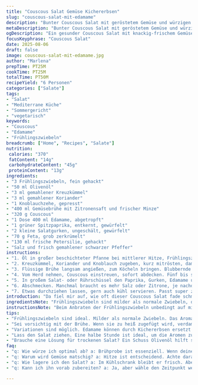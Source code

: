 ```yaml
---
title: "Couscous Salat Gemüse Kichererbsen"
slug: "couscous-salat-mit-edamame"
description: "Bunter Couscous Salat mit geröstetem Gemüse und würzigen Kichererbsen. Fein gehackte Frühlingszwiebeln ersetzen Zwiebeln für mildere Note; statt rotem Paprika grüner Spitzpaprika für frische Farbe. Kichererbsen durch würzige Edamame ersetzt, bringen tolle Textur. Gemüsebrühe mit Zitronensaft und Minze aufgepeppt. Couscous locker mit der Gabel aufgelockert, nicht matschig. Dabei salzen und pfeffern, Frische durch Gurke und Feta, der leicht zerbröselt wird. Bissfest, nussig, aromatisch. Vielmehr als nur ein Salat, eher ein Spiel aus Texturen und Gewürzen."
metaDescription: "Bunter Couscous Salat mit geröstetem Gemüse und würzigen Kichererbsen. Ideal für den Sommer, aromatisch und frisch. Perfekt für jeden Anlass."
ogDescription: "Ein gesunder Couscous Salat mit knackig-frischem Gemüse und würzigen Edamame. Ein Genuss an heißen Tagen. Einfach und lecker zubereitet."
focusKeyphrase: "Couscous Salat"
date: 2025-08-06
draft: false
image: couscous-salat-mit-edamame.jpg
author: "Marlena"
prepTime: PT25M
cookTime: PT25M
totalTime: PT50M
recipeYield: "6 Personen"
categories: ["Salate"]
tags:
- "Salat"
- "Mediterrane Küche"
- "Sommergericht"
- "vegetarisch"
keywords:
- "Couscous"
- "Edamame"
- "Frühlingszwiebeln"
breadcrumb: ["Home", "Recipes", "Salate"]
nutrition: 
 calories: "370"
 fatContent: "14g"
 carbohydrateContent: "45g"
 proteinContent: "13g"
ingredients:
- "3 Frühlingszwiebeln, fein gehackt"
- "50 ml Olivenöl"
- "3 ml gemahlener Kreuzkümmel"
- "3 ml gemahlener Koriander"
- "1 Knoblauchzehe, gepresst"
- "400 ml Gemüsebrühe mit Zitronensaft und frischer Minze"
- "320 g Couscous"
- "1 Dose 400 ml Edamame, abgetropft"
- "1 grüner Spitzpaprika, entkernt, gewürfelt"
- "2 kleine Salatgurken, ungeschält, gewürfelt"
- "70 g Feta, grob zerkrümelt"
- "130 ml frische Petersilie, gehackt"
- "Salz und frisch gemahlener schwarzer Pfeffer"
instructions:
- "1. Öl in großer beschichteter Pfanne bei mittlerer Hitze, Frühlingszwiebeln darin glasig anschwitzen, bis kleine goldene Stellen entstehen, das knistert leise, gluckert leicht."
- "2. Kreuzkümmel, Koriander und Knoblauch zugeben, kurz mitrösten, damit sich die Aromen entfalten, nicht verbrennen lassen. Würzen mit Salz und Pfeffer, sofort nachwürzen, sonst wird fade."
- "3. Flüssige Brühe langsam angießen, zum Köcheln bringen. Blubbernde Oberfläche zeigt, dass die Hitze stimmt."
- "4. Vom Herd nehmen, Couscous einstreuen, sofort abdecken. Fünf bis sieben Minuten warten, aufquellen lassen, bis Flüssigkeit komplett aufgenommen, nichts darf klumpen. Danach mit Gabel auflockern, nicht mit Löffel drücken, sonst matschig."
- "5. In großem Salat- oder Rührschüssel den Paprika, Gurken, Edamame und Petersilie zusammenfügen. Couscous untermengen und den Feta darüber bröseln. Alles behutsam vermengen."
- "6. Abschmecken. Manchmal braucht es mehr Salz oder Zitrone, je nachdem wie frisch die Brühe war. Wer mag, kann noch mehr Minze oder einen Spritzer Olivenöl dazugeben."
- "7. Etwas durchziehen lassen, gern auch kühl servieren. Passt super zu gegrilltem Fisch oder pur als leichter Snack."
introduction: "Da fiel mir auf, wie oft dieser Couscous Salat fade schmeckt, zu wässrig oder langweilig ist – hab ihn damals gern mit Frühlingszwiebeln statt Zwiebeln probiert, der Geschmack ist milder, ohne dass Aroma flöten geht. Edamame statt Kichererbsen, für bissige Überraschung, passt erstaunlich gut. Der Trick: Gewürze in Öl anrösten, dass sie ihr volles Potenzial entfalten. Brühe mit etwas Zitrone und frischer Minze gebe ich manchmal zu, um Frische und Säure reinzubringen, sonst wird das Ganze zu schwer. Couscous niemals einfach quellen lassen ohne aufzulockern, sonst schmeckt’s wie Brei. Mit Feta und knackigem Gemüse, das schmeckt auch lauwarm richtig gut. Perfekt, wenn im Sommer auf der Terrasse gegessen wird. Man merkt sofort, wenn das Gemüse zu weich wird – sollte nicht, das macht den Salat langweilig. Saftig, knackig, würzig. Außerdem, einfache Zutaten, um schnell was Gesundes zu haben."
ingredientsNote: "Frühlingszwiebeln sind milder als normale Zwiebeln, deshalb besonders gut für Salate. Beim Öl unbedingt auf Qualität achten: Ein nussiges, kaltgepresstes Olivenöl bringt Aroma ins Gericht. Die Gewürze vorher anrösten, sonst schmecken sie muffig. Statt Edamame können Sie auch weiße Bohnen oder gewürfelten Feta als Proteinquelle nutzen. Spitzpaprika bringt eine leichte Süße, die gut mit der Säure aus Zitrone und Minze harmoniert. Couscous nicht zu trocken lagern, sonst nimmt er weniger Flüssigkeit auf. Brühe mit frischer Minze und einem Spritzer Zitrone gibt Frische und macht den Salat lebendiger. Salatgurken ungeschält verwenden, falls sauber, sonst wird der Salat wässrig. Feta grob zerkrümeln, nicht zu fein, so bleibt er sichtbar und gibt angenehme Bisspunkte. Salz und Pfeffer unbedingt erst am Ende prüfen, wegen Brühe und Feta, sonst in der Mitte der Zubereitung abschmecken."
instructionsNote: "Beim Anbraten der Frühlingszwiebeln unbedingt auf mittlere Hitze achten, zu hoch geht schnell in Richtung Verbrennung, bitter wird’s dann. Röstet die Gewürze in Öl an, das macht den Geschmack tief und rund, sonst eher stumpf. Flüssigkeit langsam zugeben, wenn zu viel Hitze drauf ist, verdampft die zu schnell. Couscous gleich in die heiße Brühe geben und sofort abdecken, bloß nicht umrühren – sich selbst quellen lassen, dann mit Gabel fluffig machen. Das Auflockern ist entscheidend, sonst matschig. Beim Abschmecken ein paar Moleküle Zitronensaft helfen oft, sonst wird alles zu süßlich. Gemüse und Kräuter erst am Ende unterheben, damit es knackig bleibt. Feta behutsam untermengen, sonst zerbröselt er zu Staub. Wenn zu trocken, kommt noch ein Schuss Olivenöl. Salat eine halbe Stunde ziehen lassen, damit sich die Aromen verbinden, aber nicht länger, sonst wird das Gemüse weich und matschig."
tips:
- "Frühlingszwiebeln sind ideal. Milder als normale Zwiebeln. Das Aroma bleibt intensiv. Die Glasur ist schnell erreicht und sorgt für schöne Aromen. Öl ist wichtig. Hochwertiges, kaltgepresstes Olivenöl gibt dem Salat das gewisse Etwas. Bei den Gewürzen: Rösten nicht vergessen. Das entfaltet die Aromen und verhindert muffigen Geschmack."
- "Sei vorsichtig mit der Brühe. Wenn sie zu heiß zugefügt wird, verdampft schnell Flüssigkeit. Langsam eingießen. Knoblauch und Gewürze unbedingt rösten. Die richtige Hitze ist entscheidend. Wenn das Öl zu heiß ist, wird’s bitter. Und denk an den Couscous: Sobald du ihn hineinwirfst, abdecken und nicht umrühren. Klumpen sind dein Feind."
- "Variationen sind möglich. Edamame können durch Kichererbsen ersetzt werden. Auch weiße Bohnen passen gut. Und noch ein Hinweis zu den Gurken: Ungeschält für extra Crunch. Maximal nach dem Würzen am Ende. Alles von der Brühe abhängig. Feta gibt einen salzigen Biss. Grob zerkrümeln.Schmecke immer kurz vorher nochmal ab."
- "Lass den Salat ziehen. Eine halbe Stunde ist ideal, um die Aromen zu verbinden. Kühl serviert, ist er erfrischend. Aber nicht länger, sonst verliert das Gemüse seine Knackigkeit. Achte darauf, dass alles schön frisch bleibt. Wenn das Gemüse zu weich wird, wird es langweilig. Ein Spritzer Zitrone kann Wunder wirken."
- "Brauche eine Lösung für trockenen Salat? Ein Schuss Olivenöl hilft sofort. Auch mehr Brühe ist denkbar. Achte darauf, nicht zu viel auf einmal hinzuzufügen. Ein paar Moleküle Zitronensaft beleben auch geschmacklich. Am Ende immer die Kräuter vorsichtig unterheben. Das sorgt für Extra-Crunch."
faq:
- "q: Wie würze ich optimal ab? a: Brühprobe ist essenziell. Wenn deine Brühe frisch war, brauchst du weniger Salz. Zu viele Gewürze im Voraus können überladen. Erst am Ende abschmecken hilft."
- "q: Warum wird Gemüse matschig? a: Hitze ist entscheidend. Achte darauf, nicht zu lange zu kochen. Es soll knackig bleiben. Wenn du sie zu früh hineinwirfst, weich werden sie zu schnell. Timing ist alles."
- "q: Wie lagere ich den Salat? a: Im Kühlschrank bleibt er frisch. Aber nicht länger als zwei Tage. Vorher alles gut abdecken. Andernfalls wird es wässrig. Olivenöl hilft auch, Frische zu erhalten."
- "q: Kann ich ihn vorab zubereiten? a: Ja, aber wähle den Zeitpunkt weise. Eine Stunde vorher ist ideal. Zu lange vorher führt zum Verlust von Texturen. Halte ihn kühl und wirf erst kurz vor dem Servieren die Kräuter rein."

---
```

